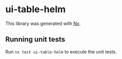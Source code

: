 # ui-table-helm

This library was generated with [Nx](https://nx.dev).


## Running unit tests

Run `nx test ui-table-helm` to execute the unit tests.

